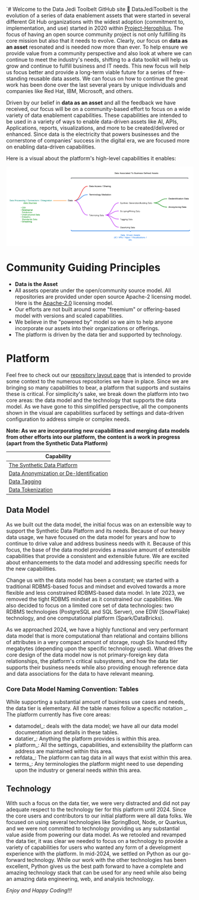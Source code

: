 `# Welcome to the Data Jedi Toolbelt GitHub site 👋
DataJediToolbelt is the evolution of a series of data enablement assets that were started in several different Git Hub organizations with
the widest adoption (commitment to, implementation, and use) started in 2020 within [Project-Herophilus](https://github.com/Project-Herophilus/). 
The focus of having an open source community project is not only fulfilling its core mission but also that it needs to evolve. Clearly,
our focus on <b>data as an asset</b> resonated and is needed now more than ever. To help ensure we provide value from a community perspective and
also look at where we can continue to meet the industry's needs, shifting to a data toolkit will help us grow and continue to fulfill business and IT needs.
This new focus will help us focus better and provide a long-term viable future for a series of free-standing reusable data assets. We can focus on how to continue 
the great work has been done over the last several years by unique individuals and companies like Red Hat, IBM, Microsoft, and others.

Driven by our belief in <b>data as an asset</b> and all the feedback we have received, our focus will be on a community-based effort to focus on a wide 
variety of data enablement capabilities. These capabilities are intended to be used in a variety of ways to enable data-driven assets like AI, APIs, Applications, 
reports, visualizations, and more to be created/delivered or enhanced. Since data is the electricity that powers businesses and the cornerstone of companies’ 
success in the digital era, we are focused more on enabling data-driven capabilities.

Here is a visual about the platform's high-level capabilities it enables:

![Capabilities](Data-Jedi-Toolbelt.png)

# Community Guiding Principles

* <b> Data is the Asset </b>
* All assets operate under the open/community source model. All repositories are provided under open source
  Apache-2 licensing model. Here is the <a href="https://opensource.org/licenses/Apache-2.0" target="_blank">Apache-2.0</a> licensing
  model.
* Our efforts are not built around some "freemium" or offering-based model with versions and scaled capabilities.
* We believe in the "powered by" model so we aim to help anyone incorporate our assets into their organizations or offerings.
* The platform is driven by the data tier and supported by technology.

# Platform
Feel free to check out our [repository layout page](https://github.com/DataJediToolbelt/.github/blob/main/profile/RepositoryLayout.md) that
is intended to provide some context to the numerous repositories we have in place. Since we are bringing so many capabilities to bear, a platform that supports 
and sustains these is critical.  For simplicity's sake, we break down the platform into two core areas: the data model and the 
technology that supports the data model. As we have gone to this simplified perspective, all
the components shown in the visual are capabilities surfaced by settings and data-driven configuration to address simple or complex
needs. 

<b>Note: As we are incorporating new capabilities and merging data models from other
efforts into our platform, the content is a work in progress (apart from the Synthetic Data Platform)</b>
<br>

<div align="center">
  
| Capability                                                                                                  | 
|-------------------------------------------------------------------------------------------------------------|
| <a href="./Data-SyntheticData.md" target="_blank">The Synthetic Data Platform</a>                           |
| <a href="./Data-AnonymizingDeidentification.md" target="_blank">Data Anonymization or De-Identification</a> |
| <a href="./Data-Tagging.md" target="_blank">Data Tagging</a>                                                |
| <a href="./Data-Tokenization.md" target="_blank">Data Tokenization</a>                                      |
</div>

## Data Model
As we built out the data model, the initial focus was on an extensible way to support 
the Synthetic Data Platform and its needs. Because of our heavy data usage, we have 
focused on the data model for years and how to continue to drive value and address business needs with it.
Because of this focus, the base of the data model provides a massive amount of extensible capabilities that 
provide a consistent and extensible future. We are excited about enhancements to the data model and addressing specific
needs for the new capabilities.

Change us with the data model has been a constant; we started with a traditional RDBMS-based focus and mindset and evolved towards a 
more flexible and less constrained RDBMS-based data model. In late 2023, we removed the tight RDBMS mindset as it constrained our capabilities. We also 
decided to focus on a limited core set of data technologies: two RDBMS technologies (PostgreSQL and SQL Server), one EDW (SnowFlake) technology, 
and one computational platform (Spark/DataBricks). 

As we approached 2024, we have a highly functional and very performant data model that is more computational 
than relational and contains billions of attributes in a very compact amount of storage, rough 
Six hundred fifty megabytes (depending upon the specific technology used). What drives the core design of the data model now is not primary-foreign 
key data relationships, the platform's critical subsystems, and how the data tier supports their business needs while also providing enough reference data and
data associations for the data to have relevant meaning.

### Core Data Model Naming Convention: Tables
While supporting a substantial amount of business use cases and needs, the data tier is elementary.
All the table names follow a specific notation <core area>_<capability>. The platform currently 
has five core areas:
- datamodel_<capability>: deals with the data model; we have all our data model documentation and details in these tables.
- datatier_<capability>: Anything the platform provides is within this area.
- platform_<capability>: All the settings, capabilities, and extensibility the platform can address are maintained within this area.
- refdata_<capability>: The platform can tag data in all ways that exist within this area.
- terms_<capability>: Any terminologies the platform might need to use depending upon the industry or general needs within this area.

## Technology
With such a focus on the data tier, we were very distracted and did not pay adequate respect to the technology tier for this 
platform until 2024. Since the core users and contributors to our initial platform were 
all data folks. We focused on using several technologies like SpringBoot, Node, or Quarkus, and we were not committed to 
technology providing us any substantial value aside from powering our data model. As we retooled and revamped the data tier, 
it was clear we needed to focus on a technology to provide a variety of capabilities for 
users who wanted any form of a development experience with the platform. In mid-2024, we 
settled on Python as our go-forward technology. While our work with the other technologies has been excellent, Python 
gives us the best path forward to have a complete and amazing technology stack that can 
be used for any need while also being an amazing data engineering, web, and analysis technology.

*Enjoy and Happy Coding!!!*

<!--

**Here are some ideas to get you started:**

🙋‍♀️ A short introduction - what is your organization all about?
🌈 Contribution guidelines - how can the community get involved?
👩‍💻 Useful resources - where can the community find your docs? Is there anything else the community should know?
🍿 Fun facts - what does your team eat for breakfast?
🧙 Remember, you can do mighty things with the power of [Markdown](https://docs.github.com/github/writing-on-github/getting-started-with-writing-and-formatting-on-github/basic-writing-and-formatting-syntax)
-->
